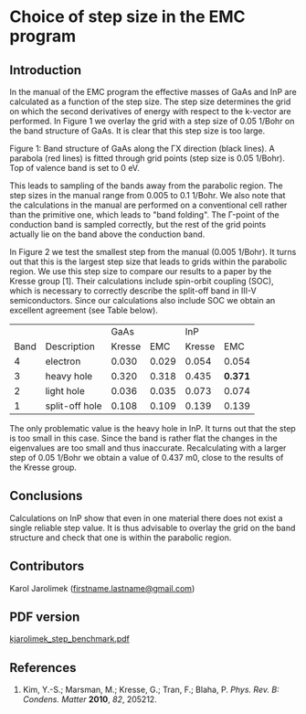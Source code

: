 # Choice of step size in the EMC program

## Introduction
In the manual of the EMC program the effective masses of GaAs and InP are calculated as a function of the step size. The step size determines the grid on which the second derivatives of energy with respect to the k-vector are performed. In Figure 1 we overlay the grid with a step size of 0.05 1/Bohr on the band structure of GaAs. It is clear that this step size is too large.

Figure 1: Band structure of GaAs along the ΓX direction (black lines). A parabola (red lines) is fitted through grid points (step size is 0.05 1/Bohr). Top of valence band is set to 0 eV.

This leads to sampling of the bands away from the parabolic region. The step sizes in the manual range from 0.005 to 0.1 1/Bohr. We also note that the calculations in the manual are performed on a conventional cell rather than the primitive one, which leads to "band folding". The Γ-point of the conduction band is sampled correctly, but the rest of the grid points actually lie on the band above the conduction band.

In Figure 2 we test the smallest step from the manual (0.005 1/Bohr). It turns out that this is the largest step size that leads to grids within the parabolic region. We use this step size to compare our results to a paper by the Kresse group [1]. Their calculations include spin-orbit coupling (SOC), which is necessary to correctly describe the split-off band in III-V semiconductors. Since our calculations also include SOC we obtain an excellent agreement (see Table below).

<table>
  <tr>
    <td colspan="2"></td><td colspan="2">GaAs</td><td colspan="2">InP</td>
  </tr>
  <tr>
    <td>Band</td><td>Description</td><td>Kresse</td><td>EMC</td><td>Kresse</td><td>EMC</td>
  </tr>
  <tr>
    <td>4</td><td>electron</td><td>0.030</td><td>0.029</td><td>0.054</td><td>0.054</td>
  </tr>
  <tr>
    <td>3</td><td>heavy hole</td><td>0.320</td><td>0.318</td><td>0.435</td><td><strong>0.371</strong></td>
  </tr>
  <tr>
    <td>2</td><td>light hole</td><td>0.036</td><td>0.035</td><td>0.073</td><td>0.074</td>
  </tr>
  <tr>
    <td>1</td><td>split-off hole</td><td>0.108</td><td>0.109</td><td>0.139</td><td>0.139</td>
  </tr>
</table>

The only problematic value is the heavy hole in InP. It turns out that the step is too small in this case. Since the band is rather flat the changes in the eigenvalues are too small and thus inaccurate. Recalculating with a larger step of 0.05 1/Bohr we obtain a value of 0.437 m0, close to the results of the Kresse group.

## Conclusions
Calculations on InP show that even in one material there does not exist a single reliable step value. It is thus advisable to overlay the grid on the band structure and check that one is within the parabolic region.

## Contributors
Karol Jarolimek (firstname.lastname@gmail.com)

## PDF version
<a href ="/afonari/emc/blob/master/kjarolimek_step_benchmark.pdf">kjarolimek_step_benchmark.pdf</a>

## References
1. Kim, Y.-S.; Marsman, M.; Kresse, G.; Tran, F.; Blaha, P. *Phys. Rev. B: Condens. Matter* **2010**, *82*, 205212.
